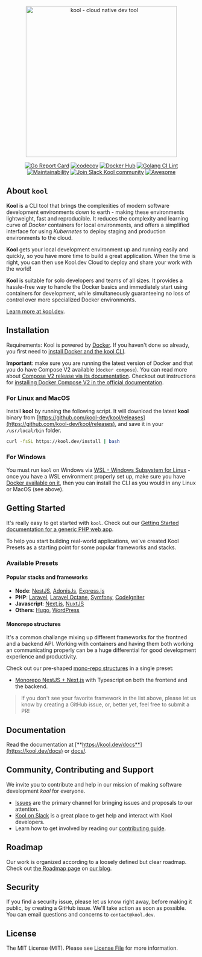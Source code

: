 <p align="center"><a href="https://kool.dev" target="_blank"><img src="https://kool.dev/img/logo.png" width="400" alt="kool - cloud native dev tool"></a></p>


<p align="center">
<a href="https://goreportcard.com/report/github.com/kool-dev/kool"><img src="https://goreportcard.com/badge/github.com/kool-dev/kool" alt="Go Report Card"></a>
<a href="https://codecov.io/gh/kool-dev/kool"><img src="https://codecov.io/gh/kool-dev/kool/branch/main/graph/badge.svg" alt="codecov"></a>
<a href="https://github.com/kool-dev/kool/workflows/docker"><img src="https://github.com/kool-dev/kool/workflows/docker/badge.svg" alt="Docker Hub"></a>
<a href="https://github.com/kool-dev/kool/workflows/golangci-lint"><img src="https://github.com/kool-dev/kool/workflows/golangci-lint/badge.svg" alt="Golang CI Lint"></a>
<a href="https://codeclimate.com/github/kool-dev/kool/maintainability"><img src="https://api.codeclimate.com/v1/badges/1511f826de92d2ab39cc/maintainability" alt="Maintainability"></a>
<a href="https://kool.dev/slack"><img src="https://img.shields.io/badge/Join%20Slack-kool--dev-orange?logo=slack" alt="Join Slack Kool community"></a>
<a href="https://github.com/sindresorhus/awesome"><img src="https://cdn.rawgit.com/sindresorhus/awesome/d7305f38d29fed78fa85652e3a63e154dd8e8829/media/badge.svg" alt="Awesome"></a>
</p>

## About `kool`

**Kool** is a CLI tool that brings the complexities of modern software development environments down to earth - making these environments lightweight, fast and reproducible. It reduces the complexity and learning curve of _Docker_ containers for local environments, and offers a simplified interface for using _Kubernetes_ to deploy staging and production environments to the cloud.

**Kool** gets your local development environment up and running easily and quickly, so you have more time to build a great application. When the time is right, you can then use Kool.dev Cloud to deploy and share your work with the world!

**Kool** is suitable for solo developers and teams of all sizes. It provides a hassle-free way to handle the Docker basics and immediately start using containers for development, while simultaneously guaranteeing no loss of control over more specialized Docker environments.

[Learn more at kool.dev](https://kool.dev).

## Installation

Requirements: Kool is powered by [Docker](https://docs.docker.com/get-docker/). If you haven't done so already, you first need to [install Docker and the kool CLI](https://kool.dev/docs/getting-started/installation).

**Important**: make sure you are running the latest version of Docker and that you do have Compose V2 available (`docker compose`). You can read more about [Compose V2 release via its documentation](https://docs.docker.com/compose/reference/). Checkout out instructions for [installing Docker Compose V2 in the official documentation](https://docs.docker.com/compose/install/#scenario-two-install-the-compose-plugin).

### For Linux and MacOS

Install **kool** by running the following script. It will download the latest **kool** binary from [https://github.com/kool-dev/kool/releases](https://github.com/kool-dev/kool/releases), and save it in your `/usr/local/bin` folder.

```bash
curl -fsSL https://kool.dev/install | bash
```

### For Windows

You must run `kool` on Windows via [WSL - Windows Subsystem for Linux](https://learn.microsoft.com/en-us/windows/wsl/install) - once you have a WSL environment properly set up, make sure you have [Docker available on it](https://docs.docker.com/desktop/wsl/), then you can install the CLI as you would in any Linux or MacOS (see above).

## Getting Started

It's really easy to get started with `kool`. Check out our [Getting Started documentation for a generic PHP web app](https://kool.dev/docs/getting-started/starting-new-project).

To help you start building real-world applications, we've created Kool Presets as a starting point for some popular frameworks and stacks.

### Available Presets

#### Popular stacks and frameworks

- **Node**: [NestJS](docs/03-Presets/NestJS.md), [AdonisJs](docs/03-Presets/AdonisJs.md), [Express.js](/docs/03-Presets/ExpressJS.md)
- **PHP**: [Laravel](docs/03-Presets/Laravel.md), [Laravel Octane](docs/03-Presets/Laravel+Octane.md), [Symfony](docs/03-Presets/Symfony.md), [CodeIgniter](docs/03-Presets/CodeIgniter.md)
- **Javascript**: [Next.js](docs/03-Presets/NextJS.md), [NuxtJS](docs/03-Presets/NuxtJS.md)
- **Others**: [Hugo](docs/03-Presets/Hugo.md), [WordPress](docs/03-Presets/WordPress.md)

#### Monorepo structures

It's a common challange mixing up different frameworks for the frontned and a backend API. Working with containers and having them both working an communicating properly can be a huge differential for good development experience and productivity.

Check out our pre-shaped [mono-repo structures](https://monorepo.tools/#what-is-a-monorepo) in a single preset:

- [Monorepo NestJS + Next.js](docs/03-Presets/2-Monorepo-NestJS-with-NextJS.md) with Typescript on both the frontend and the backend.

> If you don't see your favorite framework in the list above, please let us know by creating a GitHub issue, or, better yet, feel free to submit a PR!

## Documentation

Read the documentation at [**https://kool.dev/docs**](https://kool.dev/docs) or [docs/](docs/).

## Community, Contributing and Support

We invite you to contribute and help in our mission of making software development *kool* for everyone.

- [Issues](/issues) are the primary channel for bringing issues and proposals to our attention.
- [Kool on Slack](https://kool.dev/slack) is a great place to get help and interact with Kool developers.
- Learn how to get involved by reading our [contributing guide](CONTRIBUTING.md).

## Roadmap

Our work is organized according to a loosely defined but clear roadmap. Check out [the Roadmap page](https://blog.kool.dev/page/roadmap) on [our blog](https://blog.kool.dev/).

## Security

If you find a security issue, please let us know right away, before making it public, by creating a GitHub issue. We'll take action as soon as possible. You can email questions and concerns to `contact@kool.dev`.

## License

The MIT License (MIT). Please see [License File](LICENSE.md) for more information.
